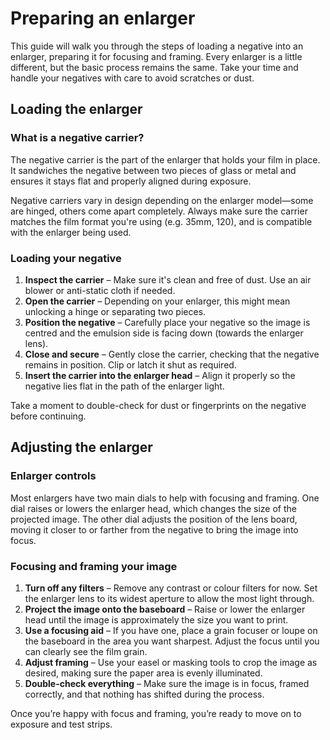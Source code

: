# Preparing an enlarger

This guide will walk you through the steps of loading a negative into an enlarger, preparing it for focusing and framing. 
Every enlarger is a little different, but the basic process remains the same. 
Take your time and handle your negatives with care to avoid scratches or dust.

## Loading the enlarger

### What is a negative carrier?

The negative carrier is the part of the enlarger that holds your film in place. 
It sandwiches the negative between two pieces of glass or metal and ensures it stays flat and properly aligned during exposure.

Negative carriers vary in design depending on the enlarger model—some are hinged, others come apart completely. 
Always make sure the carrier matches the film format you're using (e.g. 35mm, 120), and is compatible with the enlarger being used.

### Loading your negative

1. **Inspect the carrier** – Make sure it's clean and free of dust. Use an air blower or anti-static cloth if needed.  
2. **Open the carrier** – Depending on your enlarger, this might mean unlocking a hinge or separating two pieces.  
3. **Position the negative** – Carefully place your negative so the image is centred and the emulsion side is facing down (towards the enlarger lens).  
4. **Close and secure** – Gently close the carrier, checking that the negative remains in position. Clip or latch it shut as required.  
5. **Insert the carrier into the enlarger head** – Align it properly so the negative lies flat in the path of the enlarger light.  

Take a moment to double-check for dust or fingerprints on the negative before continuing.

## Adjusting the enlarger

### Enlarger controls

Most enlargers have two main dials to help with focusing and framing. 
One dial raises or lowers the enlarger head, which changes the size of the projected image. 
The other dial adjusts the position of the lens board, moving it closer to or farther from the negative to bring the image into focus.

### Focusing and framing your image

1. **Turn off any filters** – Remove any contrast or colour filters for now. Set the enlarger lens to its widest aperture to allow the most light through.  
2. **Project the image onto the baseboard** – Raise or lower the enlarger head until the image is approximately the size you want to print.  
3. **Use a focusing aid** – If you have one, place a grain focuser or loupe on the baseboard in the area you want sharpest. Adjust the focus until you can clearly see the film grain.
4. **Adjust framing** – Use your easel or masking tools to crop the image as desired, making sure the paper area is evenly illuminated.  
5. **Double-check everything** – Make sure the image is in focus, framed correctly, and that nothing has shifted during the process.  

Once you’re happy with focus and framing, you’re ready to move on to exposure and test strips.